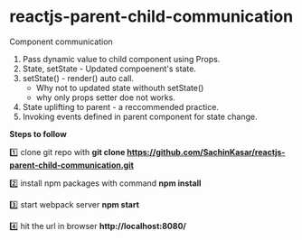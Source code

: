# reactjs-parent-child-communication

Component communication

1. Pass dynamic value to child component using Props.
2. State, setState - Updated compoenent's state.
3. setState() - render() auto call.
     - Why not to updated state withouth setState()
     - why only props setter doe not works.  
4. State uplifting to parent - a reccommended practice.
5. Invoking events defined in parent component for state change. 



**Steps to follow**

:one: clone git repo with 
**git clone https://github.com/SachinKasar/reactjs-parent-child-communication.git**

:two: install npm packages with command
**npm install**

:three: start webpack server
**npm start**

:four: hit the url in browser **http://localhost:8080/**



